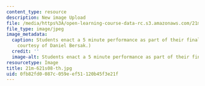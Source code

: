 ```yaml
---
content_type: resource
description: New image Upload
file: /media/https%3A/open-learning-course-data-rc.s3.amazonaws.com/21m-621-theater-and-cultural-diversity-in-the-u-s-spring-2008/0fb82fd0087c059eef51120b45f3e21f_21m-621s08-th.jpg
file_type: image/jpeg
image_metadata:
  caption: Students enact a 5 minute performance as part of their final project. (Image
    courtesy of Daniel Bersak.)
  credit: ''
  image-alt: Students enact a 5 minute performance as part of their final project.
resourcetype: Image
title: 21m-621s08-th.jpg
uid: 0fb82fd0-087c-059e-ef51-120b45f3e21f
---
```


